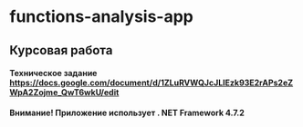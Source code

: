 # functions-analysis-app
## Курсовая работа
#### Техническое задание https://docs.google.com/document/d/1ZLuRVWQJcJLIEzk93E2rAPs2eZWpA2Zojme_QwT6wkU/edit
**Внимание! Приложение использует . NET Framework 4.7.2**

